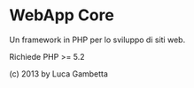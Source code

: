 # WebApp Core

Un framework in PHP per lo sviluppo di siti web.

Richiede PHP >= 5.2


(c) 2013 by Luca Gambetta

